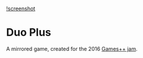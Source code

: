 [!screenshot](https://raw.githubusercontent.com/jeffThompson/DuoPlus/master/Screenshot.png)

# Duo Plus

A mirrored game, created for the 2016 [Games++ jam](http://www.gamesplusplus.org).
